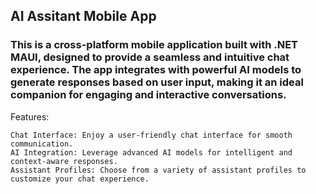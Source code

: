 ## AI Assitant Mobile App
### This is a cross-platform mobile application built with .NET MAUI, designed to provide a seamless and intuitive chat experience. The app integrates with powerful AI models to generate responses based on user input, making it an ideal companion for engaging and interactive conversations.

Features:
```
Chat Interface: Enjoy a user-friendly chat interface for smooth communication.
AI Integration: Leverage advanced AI models for intelligent and context-aware responses.
Assistant Profiles: Choose from a variety of assistant profiles to customize your chat experience.
```

